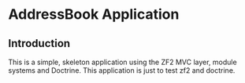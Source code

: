 AddressBook Application
=======================

Introduction
------------
This is a simple, skeleton application using the ZF2 MVC layer, module
systems and Doctrine. This application is just to test zf2 and doctrine.

